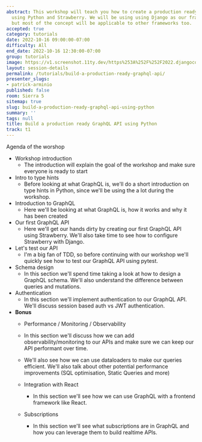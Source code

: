 ```yaml
---
abstract: This workshop will teach you how to create a production ready GraphQL API
  using Python and Strawberry. We will be using using Django as our framework of choice,
  but most of the concept will be applicable to other frameworks too.
accepted: true
category: tutorials
date: 2022-10-16 09:00:00-07:00
difficulty: All
end_date: 2022-10-16 12:30:00-07:00
group: tutorials
image: https://v1.screenshot.11ty.dev/https%253A%252F%252F2022.djangocon.us%252Fpresenters%252Fpatrick-arminio%252F/opengraph/
layout: session-details
permalink: /tutorials/build-a-production-ready-graphql-api/
presenter_slugs:
- patrick-arminio
published: false
room: Sierra 5
sitemap: true
slug: build-a-production-ready-graphql-api-using-python
summary: ''
tags: null
title: Build a production ready GraphQL API using Python
track: t1
---
```


Agenda of the worshop

- Workshop introduction
	- The introduction will explain the goal of the workshop and make sure everyone is ready to start
- Intro to type hints
	- Before looking at what GraphQL is, we'll do a short introduction on type hints in Python, since we'll be using the a lot during the workshop.
- Introduction to GraphQL
	- Here we'll be looking at what GraphQL is, how it works and why it has been created
- Our first GraphQL API
	- Here we'll get our hands dirty by creating our first GraphQL API using Strawberry. We'll also take time to see how to configure Strawberry with Django.
- Let's test our API
	- I'm a big fan of TDD, so before continuing with our workshop we'll quickly see how to test our GraphQL API using pytest.
- Schema design
	- In this section we'll spend time taking a look at how to design a GraphQL schema. We'll also understand the difference between queries and mutations.
- Authentication
	- In this section we'll implement authentication to our GraphQL API. We'll discuss session based auth vs JWT authentication.
- **Bonus**
   - Performance / Monitoring / Observability
	- In this section we'll discuss how we can add observability/monitoring to our APIs and make sure we can keep our API performant over time.
	- We'll also see how we can use dataloaders to make our queries efficient. We'll also talk about other potential performance improvements (SQL optimisation, Static Queries and more)

	- Integration with React
		- In this section we'll see how we can use GraphQL with a frontend framework like React.
	- Subscriptions
		- In this section we'll see what subscriptions are in GraphQL and how you can leverage them to build realtime APIs.
